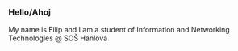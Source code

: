 ### Hello/Ahoj

My name is Filip and I am a student of Information and Networking Technologies @ SOŠ Hanlová
